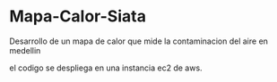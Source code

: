 # Mapa-Calor-Siata

Desarrollo de un mapa de calor que mide la contaminacion del aire en medellin

el codigo se despliega en una instancia ec2 de aws.
